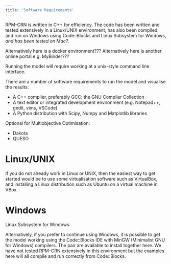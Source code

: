 ```yaml
---
title: 'Software Requirements'
---
```

RPM-CRN is written in C++ for efficiency. The code has been written and tested extensively in a Linux/UNIX environment, has also been compiled and run on Windows using Code::Blocks and Linux Subsystem for Windows, *and has been tested on Mac?*. 

Alternatively here is a docker environment???
Alternatively here is another online portal e.g. MyBinder???

Running the model will require working at a unix-style command line interface.

There are a number of software requirements to run the model and visualise the results:
 - A C++ compiler, preferably GCC: the GNU Compiler Collection
 - A text editor or integrated development environment (e.g. Notepad++, gedit, vims, VSCode)
 - A Python distribution with Scipy, Numpy and Matplotlib libraries

Optional for Multiobjective Optimisation:
 - Dakota 
 - QUESO

# Linux/UNIX
If you do not already work in Linux or UNIX, then the easiest way to get started would be to use some virtualisation software such as VirtualBox, and installing a Linux distribution such as Ubuntu on a virtual machine in VBox.

# Windows
Linux Subsystem for Windows

Alternatively, if you prefer to continue using Windows, it is possible to get the model working using the Code::Blocks IDE with MinGW (Minimalist GNU for Windows) compilers. The pair are available to install together here. We have not tested RPM-CRN extensively in this environment but the examples here will all compile and run correctly from Code::Blocks. 